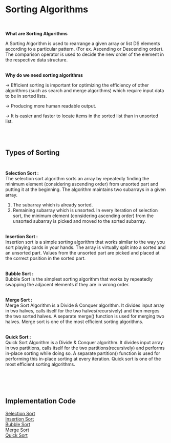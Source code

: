 # Sorting Algorithms
<br>

**What are Sorting Algorithms**<br>

A Sorting Algorithm is used to rearrange a given array or list DS elements according to a particular pattern. (For ex. Ascending or Descending order). <br>
The comparison operator is used to decide the new order of the element in the respective data structure.
<br><br>

**Why do we need sorting algorithms**
<br>

-> Efficient sorting is important for optimizing the efficiency of other algorithms (such as search and merge algorithms) which require input data to be in sorted lists.

-> Producing more human readable output.

-> It is easier and faster to locate items in the sorted list than in unsorted list.

<br><br>

## Types of Sorting <br><br>

 **Selection Sort :** <br>
The selection sort algorithm sorts an array by repeatedly finding the minimum element (considering ascending order) from unsorted part and putting it at the beginning. The algorithm maintains two subarrays in a given array.<br>
1) The subarray which is already sorted. 
2) Remaining subarray which is unsorted.
In every iteration of selection sort, the minimum element (considering ascending order) from the unsorted subarray is picked and moved to the sorted subarray. 
<br><br>

 **Insertion Sort :** <br>
Insertion sort is a simple sorting algorithm that works similar to the way you sort playing cards in your hands. The array is virtually split into a sorted and an unsorted part. Values from the unsorted part are picked and placed at the correct position in the sorted part.
<br><br>

**Bubble Sort :** <br>
Bubble Sort is the simplest sorting algorithm that works by repeatedly swapping the adjacent elements if they are in wrong order.
<br><br>

**Merge Sort :** <br>
 Merge Sort Algorithm is a Divide & Conquer algorithm. It divides input array in two halves, calls itself for the two halves(recursively) and then merges the two sorted halves. A separate merge() function is used for merging two halves. Merge sort is one of the most efficient sorting algorithms.
 <br><br>

 **Quick Sort :** <br>
 Quick Sort Algorithm is a Divide & Conquer algorithm. It divides input array in two partitions, calls itself for the two partitions(recursively) and performs in-place sorting while doing so. A separate partition() function is used for performing this in-place sorting at every iteration. Quick sort is one of the most efficient sorting algorithms.
 <br><br>
 
 <br>
 <br>
 
 ## Implementation Code
 
 [Selection Sort](https://github.com/Aashutosh0033/DSA-using-Cpp/edit/main/Sorting%20Algorithms/Selection_Sort.cpp) <br>
 [Insertion Sort](https://github.com/Aashutosh0033/DSA-using-Cpp/edit/main/Sorting%20Algorithms/Insertion_Sort.cpp) <br>
 [Bubble Sort](https://github.com/Aashutosh0033/DSA-using-Cpp/edit/main/Sorting%20Algorithms/Bubble_Sort.cpp) <br>
 [Merge Sort](https://github.com/Aashutosh0033/DSA-using-Cpp/edit/main/Sorting%20Algorithms/Merge_Sort.cpp) <br>
 [Quick Sort](https://github.com/Aashutosh0033/DSA-using-Cpp/edit/main/Sorting%20Algorithms/Quick_Sort.cpp) <br>
 

 


